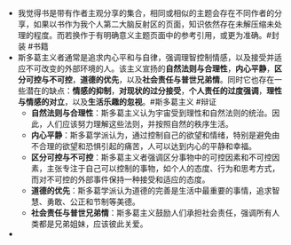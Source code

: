 - 我觉得书是带有作者主观分享的集合，相同或相似的主题会存在不同作者的分享，如果以书作为我个人第二大脑反射区的页面，知识依然存在未解压缩未处理的程度。而若换作于有明确意义主题页面中的参考引用，或更为准确。#封装 #书籍
- 斯多葛主义者通常是追求内心平和与自律，强调理智控制情感，以及接受并适应不可改变的外部环境的人。该主义宣扬的**自然法则与合理性**，**内心平静**，**区分可控与不可控**，**道德的优先**，以及**社会责任与普世兄弟情**。同时它也存在一些潜在的缺点：**情感的抑制**，**对现状的过分接受**，**个人责任的过度强调**，**理性与情感的对立**，以及**生活乐趣的忽视**。#斯多葛主义 #辩证
	- **自然法则与合理性**：斯多葛主义认为宇宙受到理性和自然法则的统治。因此，人们应该努力理解这些法则，并按照自然的秩序生活。
	- **内心平静**：斯多葛学派认为，通过控制自己的欲望和情绪，特别是避免由不合理的欲望和恐惧引起的痛苦，人可以达到内心的平静和幸福。
	- **区分可控与不可控**：斯多葛主义者强调区分事物中的可控因素和不可控因素，主张专注于自己可以控制的事物，如个人的态度、行为和思考方式，而对不可控的外部事件保持一种接受和适应的态度。
	- **道德的优先**：斯多葛学派认为道德的完善是生活中最重要的事情，追求智慧、勇敢、公正和节制等美德。
	- **社会责任与普世兄弟情**：斯多葛主义鼓励人们承担社会责任，强调所有人类都是兄弟姐妹，应该彼此关爱。
-